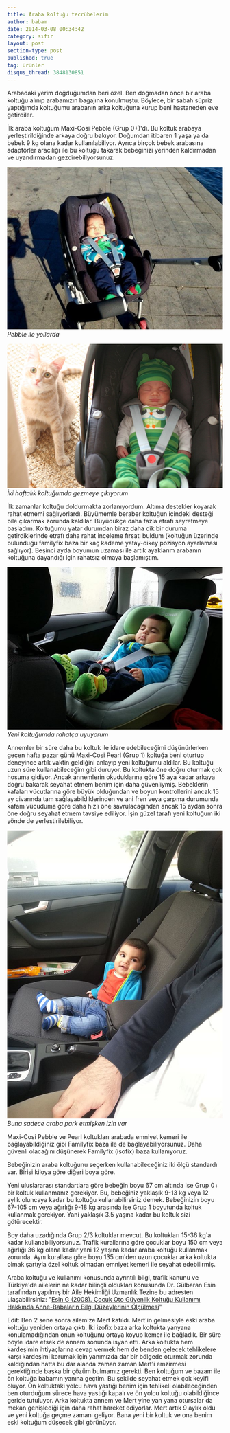 ```yaml
---
title: Araba koltuğu tecrübelerim
author: babam
date: 2014-03-08 00:34:42
category: sıfır
layout: post
section-type: post
published: true
tag: ürünler
disqus_thread: 3848130851
---
```


Arabadaki yerim doğduğumdan beri özel. Ben doğmadan önce bir araba koltuğu alınıp arabamızın bagajına konulmuştu. Böylece, bir sabah süpriz yaptığımda koltuğumu arabanın arka koltuğuna kurup beni hastaneden eve getirdiler.

İlk araba koltuğum Maxi-Cosi Pebble (Grup 0+)'dı. Bu koltuk arabaya yerleştirildiğinde arkaya doğru bakıyor. Doğumdan itibaren 1 yaşa ya da bebek 9 kg olana kadar kullanılabiliyor. Ayrıca birçok bebek arabasına adaptörler aracılığı ile bu koltuğu takarak bebeğinizi yerinden kaldırmadan ve uyandırmadan gezdirebiliyorsunuz.

![Pebble ile yollarda](/img/posts/pebble_arabada.jpg)
*Pebble ile yollarda*

![İki haftalık koltuğumda gezmeye çıkıyorum](/img/posts/IMG_9328.jpg)
*İki haftalık koltuğumda gezmeye çıkıyorum*

İlk zamanlar koltuğu doldurmakta zorlanıyordum. Altıma destekler koyarak rahat etmemi sağlıyorlardı. Büyümemle beraber koltuğun içindeki desteği bile çıkarmak zorunda kaldılar. Büyüdükçe daha fazla etrafı seyretmeye başladım. Koltuğumu yatar durumdan biraz daha dik bir duruma getirdiklerinde etrafı daha rahat inceleme fırsatı buldum (koltuğun üzerinde bulunduğu familyfix baza bir kaç kademe yatay-dikey pozisyon ayarlaması sağlıyor). Beşinci ayda boyumun uzaması ile artık ayaklarım arabanın koltuğuna dayandığı için rahatsız olmaya başlamıştım.

![Yeni koltuğumda rahatça uyuyorum](/img/posts/araba_koltugunda_huzurlu_uyku.jpg)
*Yeni koltuğumda rahatça uyuyorum*

Annemler bir süre daha bu koltuk ile idare edebileceğimi düşünürlerken geçen hafta pazar günü Maxi-Cosi Pearl (Grup 1) koltuğa beni oturtup deneyince artık vaktin geldiğini anlayıp yeni koltuğumu aldılar. Bu koltuğu uzun süre kullanabileceğim gibi duruyor. Bu koltukta öne doğru oturmak çok hoşuma gidiyor. Ancak annemlerin okuduklarına göre 15 aya kadar arkaya doğru bakarak seyahat etmem benim için daha güvenliymiş. Bebeklerin kafaları vücutlarına göre büyük olduğundan ve boyun kontrollerini ancak 15 ay civarında tam sağlayabildiklerinden ve ani fren veya çarpma durumunda kafam vücuduma göre daha hızlı öne savrulacağından ancak 15 aydan sonra öne doğru seyahat etmem tavsiye ediliyor. İşin güzel tarafı yeni koltuğum iki yönde de yerleştirilebiliyor.

![Buna sadece araba park etmişken izin var](/img/posts/on_koltukta.jpg)
*Buna sadece araba park etmişken izin var*

Maxi-Cosi Pebble ve Pearl koltukları arabada emniyet kemeri ile bağlayabildiğiniz gibi Familyfix baza ile de bağlayabiliyorsunuz. Daha güvenli olacağını düşünerek Familyfix (isofix) baza kullanıyoruz.

Bebeğinizin araba koltuğunu seçerken kullanabileceğiniz iki ölçü standardı var. Birisi kiloya göre diğeri boya göre.

Yeni uluslararası standartlara göre bebeğin boyu 67 cm altında ise Grup 0+ bir koltuk kullanmanız gerekiyor. Bu, bebeğiniz yaklaşık 9-13 kg veya 12 aylık oluncaya kadar bu koltuğu kullanabilirsiniz demek. Bebeğinizin boyu 67-105 cm veya ağırlığı 9-18 kg arasında ise Grup 1 boyutunda koltuk kullanmak gerekiyor. Yani yaklaşık 3.5 yaşına kadar bu koltuk sizi götürecektir.

Boy daha uzadığında Grup 2/3 koltuklar mevcut. Bu koltukları 15-36 kg'a kadar kullanabiliyorsunuz. Trafik kurallarına göre çocuklar boyu 150 cm veya ağırlığı 36 kg olana kadar yani 12 yaşına kadar araba koltuğu kullanmak zorunda. Aynı kurallara göre boyu 135 cm'den uzun çocuklar arka koltukta olmak şartıyla özel koltuk olmadan emniyet kemeri ile seyahat edebilirmiş.

Araba koltuğu ve kullanımı konusunda ayrıntılı bilgi, trafik kanunu ve Türkiye'de ailelerin ne kadar bilinçli oldukları konusunda Dr. Gülbaran Esin tarafından yapılmış bir Aile Hekimliği Uzmanlık Tezine bu adresten ulaşabilirsiniz: "<a href="http://www.istanbulsaglik.gov.tr/w/tez/pdf/aile_hekimligi/dr_gulbaran_esin.pdf">Esin G (2008). Çocuk Oto Güvenlik Koltuğu Kullanımı Hakkında Anne-Babaların Bilgi Düzeylerinin Ölçülmesi</a>"

Edit: Ben 2 sene sonra ailemize Mert katıldı. Mert'in gelmesiyle eski araba koltuğu yeniden ortaya çıktı. İki izofix baza arka koltukta yanyana konulamadığından onun koltuğunu ortaya koyup kemer ile bağladık. Bir süre böyle idare etsek de annem sonunda isyan etti. Arka koltukta hem kardeşimin ihtiyaçlarına cevap vermek hem de benden gelecek tehlikelere karşı kardeşimi korumak için yanımızda dar bir bölgede oturmak zorunda kaldığından hatta bu dar alanda zaman zaman Mert'i emzirmesi gerektiğinde başka bir çözüm bulmamız gerekti. Ben koltuğum ve bazam ile ön koltuğa babamın yanına geçtim. Bu şekilde seyahat etmek çok keyifli oluyor. Ön koltuktaki yolcu hava yastığı benim için tehlikeli olabileceğinden ben oturduğum sürece hava yastığı kapalı ve ön yolcu koltuğu olabildiğince geride tutuluyor. Arka koltukta annem ve Mert yine yan yana otursalar da mekan genişlediği için daha rahat hareket ediyorlar. Mert artık 9 aylık oldu ve yeni koltuğa geçme zamanı geliyor. Bana yeni bir koltuk ve ona benim eski koltuğum düşecek gibi görünüyor.
